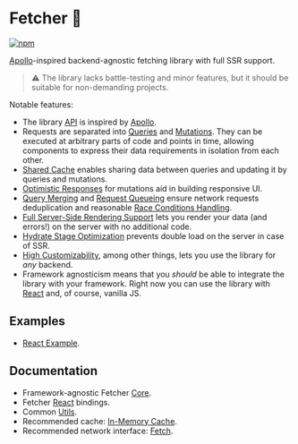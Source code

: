 # Fetcher 🌌

[![npm](https://img.shields.io/npm/v/react-fetching-hooks)](https://www.npmjs.com/package/react-fetching-hooks)

[Apollo](https://www.apollographql.com)-inspired backend-agnostic fetching library with full SSR support.

> ⚠ The library lacks battle-testing and minor features, but it should be suitable for non-demanding projects.

Notable features:

-   The library [API](packages/core#public-api) is inspired by [Apollo](https://www.apollographql.com/).
-   Requests are separated into [Queries](packages/core#queries) and [Mutations](packages/core#mutations). They can be executed at arbitrary parts of code and points in time, allowing components to express their data requirements in isolation from each other.
-   [Shared Cache](packages/core#shared-cache) enables sharing data between queries and updating it by queries and mutations.
-   [Optimistic Responses](packages/core#optimistic-responses) for mutations aid in building responsive UI.
-   [Query Merging](packages/core#query-merging) and [Request Queueing](packages/core#request-queueing) ensure network requests deduplication and reasonable [Race Conditions Handling](packages/core#race-conditions-handling).
-   [Full Server-Side Rendering Support](packages/core#full-server-side-rendering-support) lets you render your data (and errors!) on the server with no additional code.
-   [Hydrate Stage Optimization](packages/core#hydrate-stage-optimization) prevents double load on the server in case of SSR.
-   [High Customizability](packages/core#high-customizability), among other things, lets you use the library for _any_ backend.
-   Framework agnosticism means that you _should_ be able to integrate the library with your framework. Right now you can use the library with [React](packages/react) and, of course, vanilla JS.

## Examples

-   [React Example](packages/react-example#fetcher-react-example).

## Documentation

-   Framework-agnostic Fetcher [Core](packages/core#fetcher-core).
-   Fetcher [React](packages/react#fetcher-react) bindings.
-   Common [Utils](packages/utils#fetcher-utils).
-   Recommended cache: [In-Memory Cache](packages/in-memory-cache#fetcher-in-memory-cache).
-   Recommended network interface: [Fetch](packages/fetch#fetcher-fetch).
